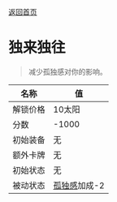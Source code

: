 [返回首页](index.md)  
# 独来独往  
> 减少孤独感对你的影响。  
  
名称  |  值  
----  |  ----  
解锁价格  |  10太阳  
分数  |  -1000  
初始装备  |  无  
额外卡牌  |  无  
初始状态  |  无  
被动状态  |  [孤独感](Loneliness.md)加成-2  
